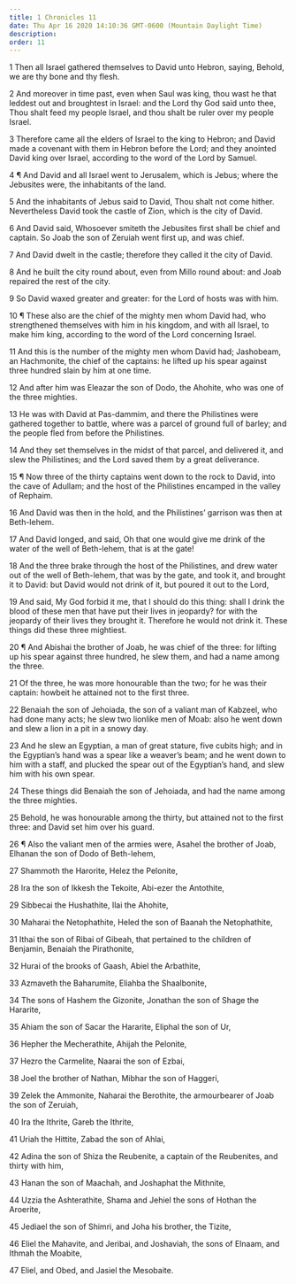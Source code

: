 ```yaml
---
title: 1 Chronicles 11
date: Thu Apr 16 2020 14:10:36 GMT-0600 (Mountain Daylight Time)
description: 
order: 11
---
```


<p>
  1 Then all Israel gathered themselves to David unto Hebron, saying, Behold, we
  are thy bone and thy flesh.
</p>
<p>
  2 And moreover in time past, even when Saul was king, thou wast he that
  leddest out and broughtest in Israel: and the Lord thy God said unto thee,
  Thou shalt feed my people Israel, and thou shalt be ruler over my people
  Israel.
</p>
<p>
  3 Therefore came all the elders of Israel to the king to Hebron; and David
  made a covenant with them in Hebron before the Lord; and they anointed David
  king over Israel, according to the word of the Lord by Samuel.
</p>
<p>
  4 &#xB6; And David and all Israel went to Jerusalem, which is Jebus; where the
  Jebusites were, the inhabitants of the land.
</p>
<p>
  5 And the inhabitants of Jebus said to David, Thou shalt not come hither.
  Nevertheless David took the castle of Zion, which is the city of David.
</p>
<p>
  6 And David said, Whosoever smiteth the Jebusites first shall be chief and
  captain. So Joab the son of Zeruiah went first up, and was chief.
</p>
<p>
  7 And David dwelt in the castle; therefore they called it the city of David.
</p>
<p>
  8 And he built the city round about, even from Millo round about: and Joab
  repaired the rest of the city.
</p>
<p>9 So David waxed greater and greater: for the Lord of hosts was with him.</p>
<p>
  10 &#xB6; These also are the chief of the mighty men whom David had, who
  strengthened themselves with him in his kingdom, and with all Israel, to make
  him king, according to the word of the Lord concerning Israel.
</p>
<p>
  11 And this is the number of the mighty men whom David had; Jashobeam, an
  Hachmonite, the chief of the captains: he lifted up his spear against three
  hundred slain by him at one time.
</p>
<p>
  12 And after him was Eleazar the son of Dodo, the Ahohite, who was one of the
  three mighties.
</p>
<p>
  13 He was with David at Pas-dammim, and there the Philistines were gathered
  together to battle, where was a parcel of ground full of barley; and the
  people fled from before the Philistines.
</p>
<span></span>
<p>
  14 And they set themselves in the midst of that parcel, and delivered it, and
  slew the Philistines; and the Lord saved them by a great deliverance.
</p>
<p>
  15 &#xB6; Now three of the thirty captains went down to the rock to David,
  into the cave of Adullam; and the host of the Philistines encamped in the
  valley of Rephaim.
</p>
<p>
  16 And David was then in the hold, and the Philistines&#x2019; garrison was
  then at Beth-lehem.
</p>
<p>
  17 And David longed, and said, Oh that one would give me drink of the water of
  the well of Beth-lehem, that is at the gate!
</p>
<p>
  18 And the three brake through the host of the Philistines, and drew water out
  of the well of Beth-lehem, that was by the gate, and took it, and brought it
  to David: but David would not drink of it, but poured it out to the Lord,
</p>
<p>
  19 And said, My God forbid it me, that I should do this thing: shall I drink
  the blood of these men that have put their lives in jeopardy? for with the
  jeopardy of their lives they brought it. Therefore he would not drink it.
  These things did these three mightiest.
</p>
<p>
  20 &#xB6; And Abishai the brother of Joab, he was chief of the three: for
  lifting up his spear against three hundred, he slew them, and had a name among
  the three.
</p>
<p>
  21 Of the three, he was more honourable than the two; for he was their
  captain: howbeit he attained not to the first three.
</p>
<p>
  22 Benaiah the son of Jehoiada, the son of a valiant man of Kabzeel, who had
  done many acts; he slew two lionlike men of Moab: also he went down and slew a
  lion in a pit in a snowy day.
</p>
<p>
  23 And he slew an Egyptian, a man of great stature, five cubits high; and in
  the Egyptian&#x2019;s hand was a spear like a weaver&#x2019;s beam; and he
  went down to him with a staff, and plucked the spear out of the
  Egyptian&#x2019;s hand, and slew him with his own spear.
</p>
<p>
  24 These things did Benaiah the son of Jehoiada, and had the name among the
  three mighties.
</p>
<p>
  25 Behold, he was honourable among the thirty, but attained not to the first
  three: and David set him over his guard.
</p>
<p>
  26 &#xB6; Also the valiant men of the armies were, Asahel the brother of Joab,
  Elhanan the son of Dodo of Beth-lehem,
</p>
<p>27 Shammoth the Harorite, Helez the Pelonite,</p>
<p>28 Ira the son of Ikkesh the Tekoite, Abi-ezer the Antothite,</p>
<p>29 Sibbecai the Hushathite, Ilai the Ahohite,</p>
<p>30 Maharai the Netophathite, Heled the son of Baanah the Netophathite,</p>
<p>
  31 Ithai the son of Ribai of Gibeah, that pertained to the children of
  Benjamin, Benaiah the Pirathonite,
</p>
<p>32 Hurai of the brooks of Gaash, Abiel the Arbathite,</p>
<p>33 Azmaveth the Baharumite, Eliahba the Shaalbonite,</p>
<p>
  34 The sons of Hashem the Gizonite, Jonathan the son of Shage the Hararite,
</p>
<p>35 Ahiam the son of Sacar the Hararite, Eliphal the son of Ur,</p>
<p>36 Hepher the Mecherathite, Ahijah the Pelonite,</p>
<p>37 Hezro the Carmelite, Naarai the son of Ezbai,</p>
<p>38 Joel the brother of Nathan, Mibhar the son of Haggeri,</p>
<p>
  39 Zelek the Ammonite, Naharai the Berothite, the armourbearer of Joab the son
  of Zeruiah,
</p>
<p>40 Ira the Ithrite, Gareb the Ithrite,</p>
<p>41 Uriah the Hittite, Zabad the son of Ahlai,</p>
<p>
  42 Adina the son of Shiza the Reubenite, a captain of the Reubenites, and
  thirty with him,
</p>
<p>43 Hanan the son of Maachah, and Joshaphat the Mithnite,</p>
<p>
  44 Uzzia the Ashterathite, Shama and Jehiel the sons of Hothan the Aroerite,
</p>
<p>45 Jediael the son of Shimri, and Joha his brother, the Tizite,</p>
<p>
  46 Eliel the Mahavite, and Jeribai, and Joshaviah, the sons of Elnaam, and
  Ithmah the Moabite,
</p>
<p>47 Eliel, and Obed, and Jasiel the Mesobaite.</p>
